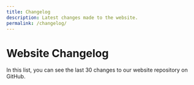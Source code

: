 ```yaml
---
title: Changelog
description: Latest changes made to the website.
permalink: /changelog/
---
```


Website Changelog
=================

In this list, you can see the last 30 changes to our website repository on GitHub.

<div id="github-changelog" class="list-group"></div>
<script>
  $.getJSON("https://api.github.com/repos/{{ site.repository }}/commits", function(data) {
    $.each(data, function(idx, commit) {
      var messageLines = commit.commit.message.split("\n").filter(Boolean);
      var title = messageLines.shift();
      var messageString = messageLines.length > 0 ? messageLines.join('<br>') + '<br>' : '';
      var entry = '<a href="https://github.com/{{ site.repository }}/commit/' + commit.sha + '" target="blank" class="list-group-item">' +
        '<div class="media"><div class="media-left"><img src="' + commit.author.avatar_url + '&amp;s=84" width="42" height="42"></div>' +
        '<div class="media-body"><h4 class="media-heading">' + title + '</h4>' +
        messageString + new Date(commit.commit.author.date).toLocaleString("en-US") + ' by ' + commit.author.login +
        '</div></div></a>';
      $("#github-changelog").append(entry);
    });
  });
</script>

